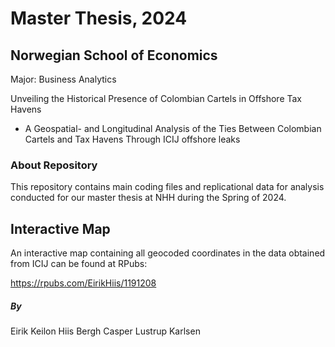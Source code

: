 # Master Thesis, 2024
## Norwegian School of Economics

Major: Business Analytics

Unveiling the Historical Presence of Colombian Cartels in Offshore Tax Havens
- A Geospatial- and Longitudinal Analysis of the Ties Between Colombian Cartels and Tax Havens Through ICIJ offshore leaks


### About Repository
This repository contains main coding files and replicational data for analysis conducted for our master thesis at NHH during the Spring of 2024. 


## Interactive Map
An interactive map containing all geocoded coordinates in the data obtained from ICIJ can be found at RPubs:

https://rpubs.com/EirikHiis/1191208

##### By
Eirik Keilon Hiis Bergh
Casper Lustrup Karlsen
